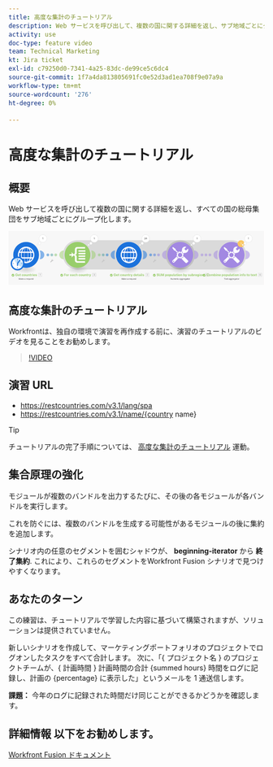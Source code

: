 ```yaml
---
title: 高度な集計のチュートリアル
description: Web サービスを呼び出して、複数の国に関する詳細を返し、サブ地域ごとにグループ化された母集団を識別する方法を、 [!DNL Adobe Workfront Fusion].
activity: use
doc-type: feature video
team: Technical Marketing
kt: Jira ticket
exl-id: c79250d0-7341-4a25-83dc-de99ce5c6dc4
source-git-commit: 1f7a4da813805691fc0e52d3ad1ea708f9e07a9a
workflow-type: tm+mt
source-wordcount: '276'
ht-degree: 0%

---
```


# 高度な集計のチュートリアル

## 概要

Web サービスを呼び出して複数の国に関する詳細を返し、すべての国の総母集団をサブ地域ごとにグループ化します。

![Fusion シナリオのイメージ](assets/iteration-and-aggregation-3.png)

## 高度な集計のチュートリアル

Workfrontは、独自の環境で演習を再作成する前に、演習のチュートリアルのビデオを見ることをお勧めします。

>[!VIDEO](https://video.tv.adobe.com/v/335281/?quality=12)

## 演習 URL

* https://restcountries.com/v3.1/lang/spa
* https://restcountries.com/v3.1/name/{country name}

>[!TIP]
>
>チュートリアルの完了手順については、 [高度な集計のチュートリアル](https://experienceleague.adobe.com/docs/workfront-learn/tutorials-workfront/fusion/exercises/advanced-aggregation.html?lang=en) 運動。

## 集合原理の強化

モジュールが複数のバンドルを出力するたびに、その後の各モジュールが各バンドルを実行します。

これを防ぐには、複数のバンドルを生成する可能性があるモジュールの後に集約を追加します。

シナリオ内の任意のセグメントを囲むシャドウが、 **beginning-iterator** から **終了集約**. これにより、これらのセグメントをWorkfront Fusion シナリオで見つけやすくなります。

## あなたのターン

この練習は、チュートリアルで学習した内容に基づいて構築されますが、ソリューションは提供されていません。

新しいシナリオを作成して、マーケティングポートフォリオのプロジェクトでログオンしたタスクをすべて合計します。 次に、「{ プロジェクト名 } のプロジェクトチームが、{ 計画時間 } 計画時間の合計 {summed hours} 時間をログに記録し、計画の {percentage} に表示した」というメールを 1 通送信します。

**課題：** 今年のログに記録された時間だけ同じことができるかどうかを確認します。

## 詳細情報 以下をお勧めします。

[Workfront Fusion ドキュメント](https://experienceleague.adobe.com/docs/workfront/using/adobe-workfront-fusion/workfront-fusion-2.html?lang=en)
